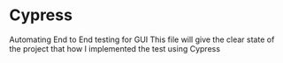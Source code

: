 # Cypress
Automating End to End testing for GUI
This file will give the clear state of the project that how I implemented the test using Cypress

